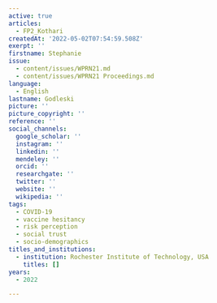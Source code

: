 ```yaml
---
active: true
articles:
  - FP2_Kothari
createdAt: '2022-05-02T07:54:59.508Z'
exerpt: ''
firstname: Stephanie
issue:
  - content/issues/WPRN21.md
  - content/issues/WPRN21 Proceedings.md
language:
  - English
lastname: Godleski
picture: ''
picture_copyright: ''
reference: ''
social_channels:
  google_scholar: ''
  instagram: ''
  linkedin: ''
  mendeley: ''
  orcid: ''
  researchgate: ''
  twitter: ''
  website: ''
  wikipedia: ''
tags:
  - COVID-19
  - vaccine hesitancy
  - risk perception
  - social trust
  - socio-demographics
titles_and_institutions:
  - institution: Rochester Institute of Technology, USA
    titles: []
years:
  - 2022

---
```

